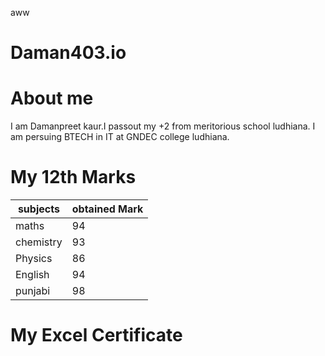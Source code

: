 aww
# Daman403.io                     

# About me


I am Damanpreet kaur.I passout my +2 from meritorious school ludhiana. I am persuing BTECH in IT at GNDEC college ludhiana.

# My 12th Marks

|subjects| obtained Mark|
|---------|-------------|
|maths| 94|
| chemistry| 93|
|Physics| 86|
|English| 94|
| punjabi| 98|

# My Excel Certificate 


